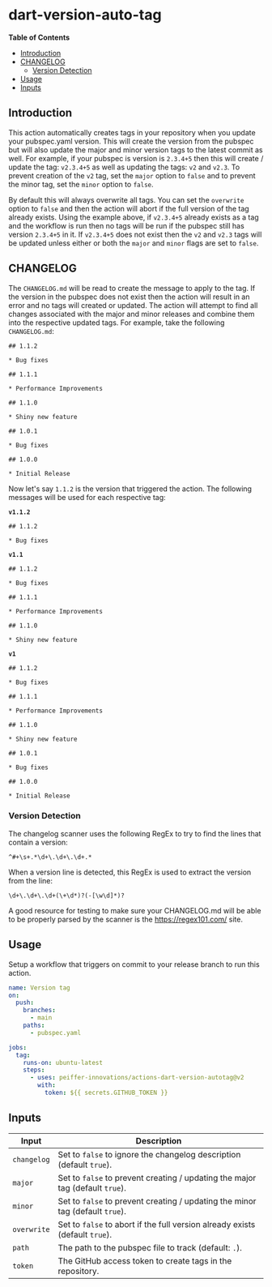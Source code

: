# dart-version-auto-tag

<!-- START doctoc generated TOC please keep comment here to allow auto update -->
<!-- DON'T EDIT THIS SECTION, INSTEAD RE-RUN doctoc TO UPDATE -->
**Table of Contents**

- [Introduction](#introduction)
- [CHANGELOG](#changelog)
  - [Version Detection](#version-detection)
- [Usage](#usage)
- [Inputs](#inputs)

<!-- END doctoc generated TOC please keep comment here to allow auto update -->

## Introduction

This action automatically creates tags in your repository when you update your pubspec.yaml version.  This will create the version from the pubspec but will also update the major and minor version tags to the latest commit as well.  For example, if your pubspec is version is `2.3.4+5` then this will create / update the tag: `v2.3.4+5` as well as updating the tags: `v2` and `v2.3`.  To prevent creation of the `v2` tag, set the `major` option to `false` and to prevent the minor tag, set the `minor` option to `false`.

By default this will always overwrite all tags.  You can set the `overwrite` option to `false` and then the action will abort if the full version of the tag already exists.  Using the example above, if `v2.3.4+5` already exists as a tag and the workflow is run then no tags will be run if the pubspec still has version `2.3.4+5` in it.  If `v2.3.4+5` does not exist then the `v2` and `v2.3` tags will be updated unless either or both the `major` and `minor` flags are set to `false`.


## CHANGELOG

The `CHANGELOG.md` will be read to create the message to apply to the tag.  If the version in the pubspec does not exist then the action will result in an error and no tags will created or updated.  The action will attempt to find all changes associated with the major and minor releases and combine them into the respective updated tags.  For example, take the following `CHANGELOG.md`:

```
## 1.1.2

* Bug fixes

## 1.1.1

* Performance Improvements

## 1.1.0

* Shiny new feature

## 1.0.1

* Bug fixes

## 1.0.0

* Initial Release
```

Now let's say `1.1.2` is the version that triggered the action.  The following messages will be used for each respective tag:

**`v1.1.2`**
```
## 1.1.2

* Bug fixes
```

**`v1.1`**
```
## 1.1.2

* Bug fixes

## 1.1.1

* Performance Improvements

## 1.1.0

* Shiny new feature
```

**`v1`**
```
## 1.1.2

* Bug fixes

## 1.1.1

* Performance Improvements

## 1.1.0

* Shiny new feature

## 1.0.1

* Bug fixes

## 1.0.0

* Initial Release
```

### Version Detection

The changelog scanner uses the following RegEx to try to find the lines that contain a version:
```regexp
^#+\s+.*\d+\.\d+\.\d+.*
```

When a version line is detected, this RegEx is used to extract the version from the line:
```regexp
\d+\.\d+\.\d+(\+\d*)?(-[\w\d]*)?
```

A good resource for testing to make sure your CHANGELOG.md will be able to be properly parsed by the scanner is the https://regex101.com/ site.

## Usage

Setup a workflow that triggers on commit to your release branch to run this action.


```yaml
name: Version tag
on:
  push:
    branches:
      - main
    paths:
      - pubspec.yaml

jobs:
  tag:
    runs-on: ubuntu-latest
    steps:
      - uses: peiffer-innovations/actions-dart-version-autotag@v2
        with:
          token: ${{ secrets.GITHUB_TOKEN }}
```

## Inputs

| Input        | Description                                                                   |
|--------------|-------------------------------------------------------------------------------|
| `changelog`  | Set to `false` to ignore the changelog description (default `true`).          |
| `major`      | Set to `false` to prevent creating / updating the major tag (default `true`). |
| `minor`      | Set to `false` to prevent creating / updating the minor tag (default `true`). |
| `overwrite`  | Set to `false` to abort if the full version already exists (default `true`).  |
| `path`       | The path to the pubspec file to track (default: `.`).                         |
| `token`      | The GitHub access token to create tags in the repository.                     |

[1]: https://github.community/t5/GitHub-Actions/Github-actions-workflow-not-triggering-with-tag-push/td-p/39685
[2]: https://help.github.com/en/github/authenticating-to-github/creating-a-personal-access-token-for-the-command-line
